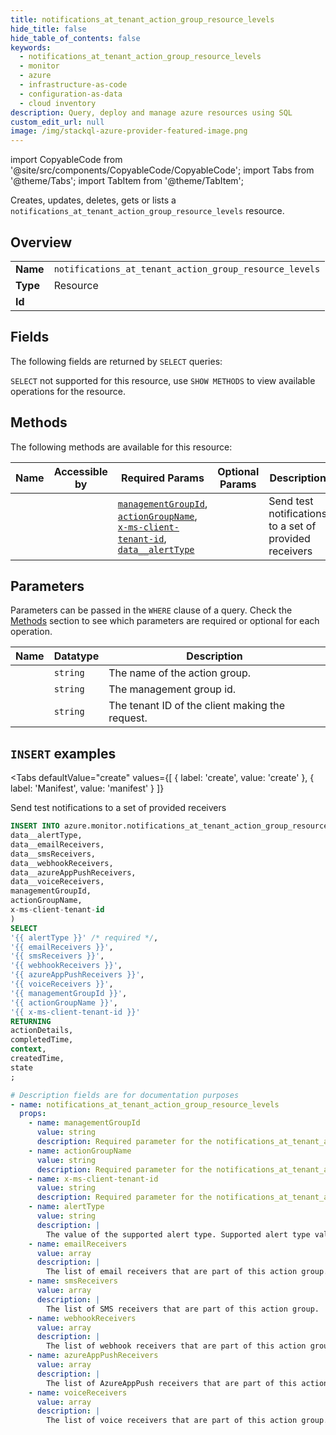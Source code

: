 ```yaml
--- 
title: notifications_at_tenant_action_group_resource_levels
hide_title: false
hide_table_of_contents: false
keywords:
  - notifications_at_tenant_action_group_resource_levels
  - monitor
  - azure
  - infrastructure-as-code
  - configuration-as-data
  - cloud inventory
description: Query, deploy and manage azure resources using SQL
custom_edit_url: null
image: /img/stackql-azure-provider-featured-image.png
---
```


import CopyableCode from '@site/src/components/CopyableCode/CopyableCode';
import Tabs from '@theme/Tabs';
import TabItem from '@theme/TabItem';

Creates, updates, deletes, gets or lists a <code>notifications_at_tenant_action_group_resource_levels</code> resource.

## Overview
<table><tbody>
<tr><td><b>Name</b></td><td><code>notifications_at_tenant_action_group_resource_levels</code></td></tr>
<tr><td><b>Type</b></td><td>Resource</td></tr>
<tr><td><b>Id</b></td><td><CopyableCode code="azure.monitor.notifications_at_tenant_action_group_resource_levels" /></td></tr>
</tbody></table>

## Fields

The following fields are returned by `SELECT` queries:

`SELECT` not supported for this resource, use `SHOW METHODS` to view available operations for the resource.


## Methods

The following methods are available for this resource:

<table>
<thead>
    <tr>
    <th>Name</th>
    <th>Accessible by</th>
    <th>Required Params</th>
    <th>Optional Params</th>
    <th>Description</th>
    </tr>
</thead>
<tbody>
<tr>
    <td><a href="#create"><CopyableCode code="create" /></a></td>
    <td><CopyableCode code="insert" /></td>
    <td><a href="#parameter-managementGroupId"><code>managementGroupId</code></a>, <a href="#parameter-actionGroupName"><code>actionGroupName</code></a>, <a href="#parameter-x-ms-client-tenant-id"><code>x-ms-client-tenant-id</code></a>, <a href="#parameter-data__alertType"><code>data__alertType</code></a></td>
    <td></td>
    <td>Send test notifications to a set of provided receivers</td>
</tr>
</tbody>
</table>

## Parameters

Parameters can be passed in the `WHERE` clause of a query. Check the [Methods](#methods) section to see which parameters are required or optional for each operation.

<table>
<thead>
    <tr>
    <th>Name</th>
    <th>Datatype</th>
    <th>Description</th>
    </tr>
</thead>
<tbody>
<tr id="parameter-actionGroupName">
    <td><CopyableCode code="actionGroupName" /></td>
    <td><code>string</code></td>
    <td>The name of the action group.</td>
</tr>
<tr id="parameter-managementGroupId">
    <td><CopyableCode code="managementGroupId" /></td>
    <td><code>string</code></td>
    <td>The management group id.</td>
</tr>
<tr id="parameter-x-ms-client-tenant-id">
    <td><CopyableCode code="x-ms-client-tenant-id" /></td>
    <td><code>string</code></td>
    <td>The tenant ID of the client making the request.</td>
</tr>
</tbody>
</table>

## `INSERT` examples

<Tabs
    defaultValue="create"
    values={[
        { label: 'create', value: 'create' },
        { label: 'Manifest', value: 'manifest' }
    ]}
>
<TabItem value="create">

Send test notifications to a set of provided receivers

```sql
INSERT INTO azure.monitor.notifications_at_tenant_action_group_resource_levels (
data__alertType,
data__emailReceivers,
data__smsReceivers,
data__webhookReceivers,
data__azureAppPushReceivers,
data__voiceReceivers,
managementGroupId,
actionGroupName,
x-ms-client-tenant-id
)
SELECT 
'{{ alertType }}' /* required */,
'{{ emailReceivers }}',
'{{ smsReceivers }}',
'{{ webhookReceivers }}',
'{{ azureAppPushReceivers }}',
'{{ voiceReceivers }}',
'{{ managementGroupId }}',
'{{ actionGroupName }}',
'{{ x-ms-client-tenant-id }}'
RETURNING
actionDetails,
completedTime,
context,
createdTime,
state
;
```
</TabItem>
<TabItem value="manifest">

```yaml
# Description fields are for documentation purposes
- name: notifications_at_tenant_action_group_resource_levels
  props:
    - name: managementGroupId
      value: string
      description: Required parameter for the notifications_at_tenant_action_group_resource_levels resource.
    - name: actionGroupName
      value: string
      description: Required parameter for the notifications_at_tenant_action_group_resource_levels resource.
    - name: x-ms-client-tenant-id
      value: string
      description: Required parameter for the notifications_at_tenant_action_group_resource_levels resource.
    - name: alertType
      value: string
      description: |
        The value of the supported alert type. Supported alert type value is: servicehealth
    - name: emailReceivers
      value: array
      description: |
        The list of email receivers that are part of this action group.
    - name: smsReceivers
      value: array
      description: |
        The list of SMS receivers that are part of this action group.
    - name: webhookReceivers
      value: array
      description: |
        The list of webhook receivers that are part of this action group.
    - name: azureAppPushReceivers
      value: array
      description: |
        The list of AzureAppPush receivers that are part of this action group.
    - name: voiceReceivers
      value: array
      description: |
        The list of voice receivers that are part of this action group.
```
</TabItem>
</Tabs>
